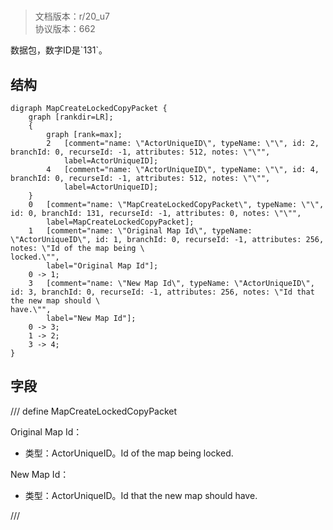 # <!-- md:samp MapCreateLockedCopyPacket -->

> 文档版本：r/20_u7<br/>协议版本：662

<!-- md:samp MapCreateLockedCopyPacket -->数据包，数字ID是`131`。

## 结构

```viz
digraph MapCreateLockedCopyPacket {
	graph [rankdir=LR];
	{
		graph [rank=max];
		2	[comment="name: \"ActorUniqueID\", typeName: \"\", id: 2, branchId: 0, recurseId: -1, attributes: 512, notes: \"\"",
			label=ActorUniqueID];
		4	[comment="name: \"ActorUniqueID\", typeName: \"\", id: 4, branchId: 0, recurseId: -1, attributes: 512, notes: \"\"",
			label=ActorUniqueID];
	}
	0	[comment="name: \"MapCreateLockedCopyPacket\", typeName: \"\", id: 0, branchId: 131, recurseId: -1, attributes: 0, notes: \"\"",
		label=MapCreateLockedCopyPacket];
	1	[comment="name: \"Original Map Id\", typeName: \"ActorUniqueID\", id: 1, branchId: 0, recurseId: -1, attributes: 256, notes: \"Id of the map being \
locked.\"",
		label="Original Map Id"];
	0 -> 1;
	3	[comment="name: \"New Map Id\", typeName: \"ActorUniqueID\", id: 3, branchId: 0, recurseId: -1, attributes: 256, notes: \"Id that the new map should \
have.\"",
		label="New Map Id"];
	0 -> 3;
	1 -> 2;
	3 -> 4;
}

```

## 字段

/// define
MapCreateLockedCopyPacket

Original Map Id：[<!-- md:samp ActorUniqueID -->](../types/actoruniqueid.md)

- 类型：ActorUniqueID。Id of the map being locked.

New Map Id：[<!-- md:samp ActorUniqueID -->](../types/actoruniqueid.md)

- 类型：ActorUniqueID。Id that the new map should have.


///
